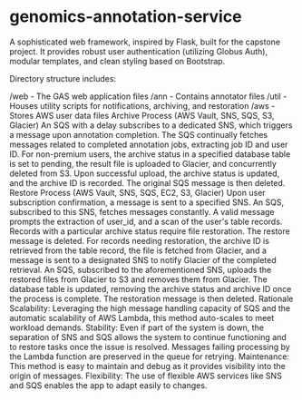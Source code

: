 # genomics-annotation-service

A sophisticated web framework, inspired by Flask, built for the capstone project. It provides robust user authentication (utilizing Globus Auth), modular templates, and clean styling based on Bootstrap.

Directory structure includes:

/web - The GAS web application files
/ann - Contains annotator files
/util - Houses utility scripts for notifications, archiving, and restoration
/aws - Stores AWS user data files
Archive Process (AWS Vault, SNS, SQS, S3, Glacier)
An SQS with a delay subscribes to a dedicated SNS, which triggers a message upon annotation completion.
The SQS continually fetches messages related to completed annotation jobs, extracting job ID and user ID.
For non-premium users, the archive status in a specified database table is set to pending, the result file is uploaded to Glacier, and concurrently deleted from S3. Upon successful upload, the archive status is updated, and the archive ID is recorded.
The original SQS message is then deleted.
Restore Process (AWS Vault, SNS, SQS, EC2, S3, Glacier)
Upon user subscription confirmation, a message is sent to a specified SNS.
An SQS, subscribed to this SNS, fetches messages constantly. A valid message prompts the extraction of user_id, and a scan of the user's table records. Records with a particular archive status require file restoration.
The restore message is deleted.
For records needing restoration, the archive ID is retrieved from the table record, the file is fetched from Glacier, and a message is sent to a designated SNS to notify Glacier of the completed retrieval.
An SQS, subscribed to the aforementioned SNS, uploads the restored files from Glacier to S3 and removes them from Glacier.
The database table is updated, removing the archive status and archive ID once the process is complete.
The restoration message is then deleted.
Rationale
Scalability: Leveraging the high message handling capacity of SQS and the automatic scalability of AWS Lambda, this method auto-scales to meet workload demands.
Stability: Even if part of the system is down, the separation of SNS and SQS allows the system to continue functioning and to restore tasks once the issue is resolved. Messages failing processing by the Lambda function are preserved in the queue for retrying.
Maintenance: This method is easy to maintain and debug as it provides visibility into the origin of messages.
Flexibility: The use of flexible AWS services like SNS and SQS enables the app to adapt easily to changes.



